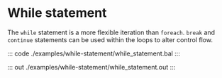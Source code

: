 # While statement

The `while` statement is a more flexible iteration than `foreach`. `break` and `continue` statements
can be used within the loops to alter control flow.

::: code ./examples/while-statement/while_statement.bal :::

::: out ./examples/while-statement/while_statement.out :::